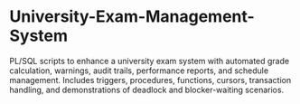 # University-Exam-Management-System
PL/SQL scripts to enhance a university exam system with automated grade calculation, warnings, audit trails, performance reports, and schedule management. Includes triggers, procedures, functions, cursors, transaction handling, and demonstrations of deadlock and blocker-waiting scenarios.
